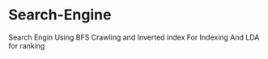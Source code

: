 # Search-Engine
Search Engin Using BFS Crawling and Inverted index For Indexing And LDA for ranking
